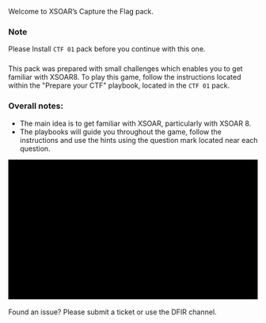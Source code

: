 Welcome to XSOAR’s Capture the Flag pack.


###
 ### **Note**

Please Install `CTF 01` pack before you continue with this one.
###


This pack was prepared with small challenges which enables you to get familiar with XSOAR8.
To play this game, follow the instructions located within the "Prepare your CTF" playbook, located in the `CTF 01` pack.

### Overall notes:  
- The main idea is to get familiar with XSOAR, particularly with XSOAR 8.
- The playbooks will guide  you throughout the game, follow the instructions and use the hints using the question mark located near each question.

![iamge](https://raw.githubusercontent.com/demisto/content/895f452826b8b173cfc954392e9f409348f397d7/Packs/ctf01/doc_files/A.gif)  


Found an issue? Please submit a ticket or use the DFIR channel.



